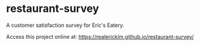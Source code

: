 # restaurant-survey
A customer satisfaction survey for Eric's Eatery.

Access this project online at: https://realerickim.github.io/restaurant-survey/

